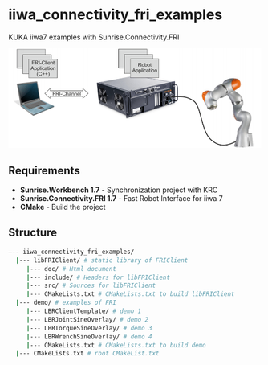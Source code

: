 # iiwa_connectivity_fri_examples
 KUKA iiwa7 examples with Sunrise.Connectivity.FRI

![iiwa-fri](./iiwa_fri.png)

## Requirements

- **Sunrise.Workbench 1.7** - Synchronization project with KRC
- **Sunrise.Connectivity.FRI 1.7** - Fast Robot Interface for iiwa 7
- **CMake** - Build the project



## Structure

```bash
—-- iiwa_connectivity_fri_examples/
  |--- libFRIClient/ # static library of FRIClient
     |--- doc/ # Html document
     |--- include/ # Headers for libFRIClient
     |--- src/ # Sources for libFRIClient
     |--- CMakeLists.txt # CMakeLists.txt to build libFRIClient
  |--- demo/ # examples of FRI
  	 |--- LBRClientTemplate/ # demo 1
  	 |--- LBRJointSineOverlay/ # demo 2
  	 |--- LBRTorqueSineOverlay/ # demo 3
  	 |--- LBRWrenchSineOverlay/ # demo 4
  	 |--- CMakeLists.txt # CMakeLists.txt to build demo
  |--- CMakeLists.txt # root CMakeList.txt
```


